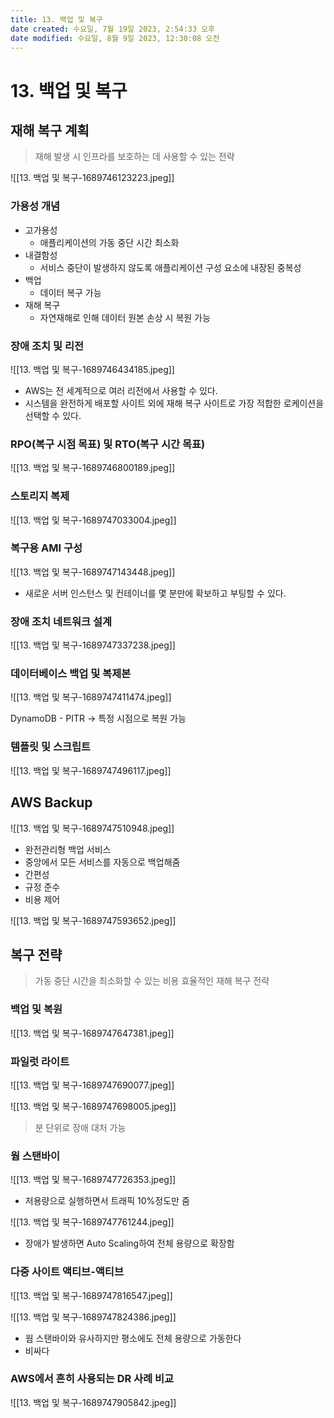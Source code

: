 ```yaml
---
title: 13. 백업 및 복구
date created: 수요일, 7월 19일 2023, 2:54:33 오후
date modified: 수요일, 8월 9일 2023, 12:30:08 오전
---
```

# 13. 백업 및 복구

## 재해 복구 계획

> 재해 발생 시 인프라를 보호하는 데 사용할 수 있는 전략

![[13. 백업 및 복구-1689746123223.jpeg]]

### 가용성 개념

- 고가용성
    - 애플리케이션의 가동 중단 시간 최소화
- 내결함성
    - 서비스 중단이 발생하지 않도록 애플리케이션 구성 요소에 내장된 중복성
- 백업
    - 데이터 복구 가능
- 재해 복구
    - 자연재해로 인해 데이터 원본 손상 시 복원 가능

### 장애 조치 및 리전

![[13. 백업 및 복구-1689746434185.jpeg]]

- AWS는 전 세계적으로 여러 리전에서 사용할 수 있다.
- 시스템을 완전하게 배포할 사이트 외에 재해 복구 사이트로 가장 적합한 로케이션을 선택할 수 있다.

### RPO(복구 시점 목표) 및 RTO(복구 시간 목표)

![[13. 백업 및 복구-1689746800189.jpeg]]

### 스토리지 복제

![[13. 백업 및 복구-1689747033004.jpeg]]

### 복구용 AMI 구성

![[13. 백업 및 복구-1689747143448.jpeg]]

- 새로운 서버 인스턴스 및 컨테이너를 몇 분만에 확보하고 부팅할 수 있다.

### 장애 조치 네트워크 설계

![[13. 백업 및 복구-1689747337238.jpeg]]

### 데이터베이스 백업 및 복제본

![[13. 백업 및 복구-1689747411474.jpeg]]

DynamoDB - PITR -> 특정 시점으로 복원 가능

### 템플릿 및 스크립트

![[13. 백업 및 복구-1689747496117.jpeg]]

## AWS Backup

![[13. 백업 및 복구-1689747510948.jpeg]]

- 완전관리형 백업 서비스
- 중앙에서 모든 서비스를 자동으로 백업해줌
- 간편성
- 규정 준수
- 비용 제어

![[13. 백업 및 복구-1689747593652.jpeg]]

## 복구 전략

> 가동 중단 시간을 최소화할 수 있는 비용 효율적인 재해 복구 전략

### 백업 및 복원

![[13. 백업 및 복구-1689747647381.jpeg]]

### 파일럿 라이트

![[13. 백업 및 복구-1689747690077.jpeg]]

![[13. 백업 및 복구-1689747698005.jpeg]]

> 분 단위로 장애 대처 가능

### 웜 스탠바이

![[13. 백업 및 복구-1689747726353.jpeg]]

- 저용량으로 실행하면서 트래픽 10%정도만 줌

![[13. 백업 및 복구-1689747761244.jpeg]]

- 장애가 발생하면 Auto Scaling하여 전체 용량으로 확장함

### 다중 사이트 액티브-액티브

![[13. 백업 및 복구-1689747816547.jpeg]]

![[13. 백업 및 복구-1689747824386.jpeg]]

- 웜 스탠바이와 유사하지만 평소에도 전체 용량으로 가동한다
- 비싸다

### AWS에서 흔히 사용되는 DR 사례 비교

![[13. 백업 및 복구-1689747905842.jpeg]]



